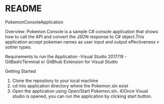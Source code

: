 # README #
PokemonConsoleApplication

Overview: 
Pokemon Console is a sample C# console application that shows how to call the API and convert the JSON response to C# object.This application accept pokeman names as user input and output effectiveness v sother types.

Requirements to run the Application
-Visual Studio 2017/19
-GitBash/Terminal or GitBhub Extension for Visual Studio

Getting Started
1) Clone the repository to your local machine
2) cd into application directory where the Pokemon.sln exist
3) Open the application using Open/Start Pokemon.sln.
4)Once Visual studio is opened, you can run the application by clicking start button.


